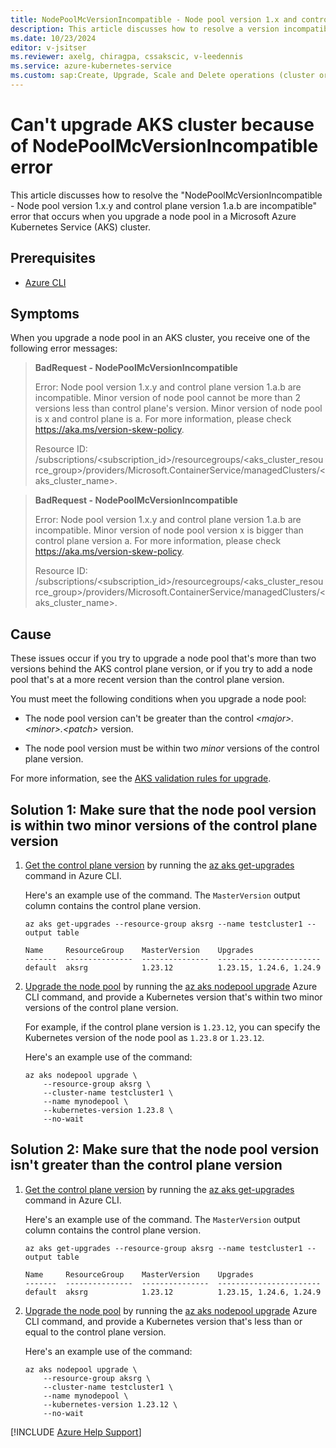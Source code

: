 ```yaml
---
title: NodePoolMcVersionIncompatible - Node pool version 1.x and control plane version 1.y are incompatible
description: This article discusses how to resolve a version incompatibility error that occurs when you upgrade a node pool in an Azure Kubernetes Service (AKS) cluster.
ms.date: 10/23/2024
editor: v-jsitser
ms.reviewer: axelg, chiragpa, cssakscic, v-leedennis
ms.service: azure-kubernetes-service
ms.custom: sap:Create, Upgrade, Scale and Delete operations (cluster or nodepool)
---
```

# Can't upgrade AKS cluster because of NodePoolMcVersionIncompatible error

This article discusses how to resolve the "NodePoolMcVersionIncompatible - Node pool version 1.x.y and control plane version 1.a.b are incompatible" error that occurs when you upgrade a node pool in a Microsoft Azure Kubernetes Service (AKS) cluster.

## Prerequisites

- [Azure CLI](/cli/azure/install-azure-cli)

## Symptoms

When you upgrade a node pool in an AKS cluster, you receive one of the following error messages:

> **BadRequest - NodePoolMcVersionIncompatible**
>
> Error: Node pool version 1.x.y and control plane version 1.a.b are incompatible. Minor version of node pool cannot be more than 2 versions less than control plane's version. Minor version of node pool is x and control plane is a. For more information, please check <https://aka.ms/version-skew-policy>.
>
> Resource ID: /subscriptions/\<subscription_id>/resourcegroups/\<aks_cluster_resource_group>/providers/Microsoft.ContainerService/managedClusters/\<aks_cluster_name>.

> **BadRequest - NodePoolMcVersionIncompatible**
>
> Error: Node pool version 1.x.y and control plane version 1.a.b are incompatible. Minor version of node pool version x is bigger than control plane version a. For more information, please check <https://aka.ms/version-skew-policy>.
>
> Resource ID: /subscriptions/\<subscription_id>/resourcegroups/\<aks_cluster_resource_group>/providers/Microsoft.ContainerService/managedClusters/\<aks_cluster_name>.

## Cause

These issues occur if you try to upgrade a node pool that's more than two versions behind the AKS control plane version, or if you try to add a node pool that's at a more recent version than the control plane version.

You must meet the following conditions when you upgrade a node pool:

- The node pool version can't be greater than the control *\<major>.\<minor>.\<patch>* version.

- The node pool version must be within two *minor* versions of the control plane version.

For more information, see the [AKS validation rules for upgrade](/azure/aks/use-multiple-node-pools#validation-rules-for-upgrades).

## Solution 1: Make sure that the node pool version is within two minor versions of the control plane version

1. [Get the control plane version](/azure/aks/tutorial-kubernetes-upgrade-cluster#get-available-cluster-versions) by running the [az aks get-upgrades](/cli/azure/aks#az-aks-get-upgrades) command in Azure CLI.

    Here's an example use of the command. The `MasterVersion` output column contains the control plane version.

    ```azurecli
    az aks get-upgrades --resource-group aksrg --name testcluster1 --output table  
    ```

    ```output
    Name     ResourceGroup    MasterVersion    Upgrades
    -------  ---------------  ---------------  -----------------------
    default  aksrg            1.23.12          1.23.15, 1.24.6, 1.24.9
    ```

2. [Upgrade the node pool](/azure/aks/use-multiple-node-pools#upgrade-a-node-pool) by running the [az aks nodepool upgrade](/cli/azure/aks/nodepool#az-aks-nodepool-upgrade) Azure CLI command, and provide a Kubernetes version that's within two minor versions of the control plane version.

    For example, if the control plane version is `1.23.12`, you can specify the Kubernetes version of the node pool as `1.23.8` or `1.23.12`.

    Here's an example use of the command:

    ```azurecli
    az aks nodepool upgrade \
        --resource-group aksrg \
        --cluster-name testcluster1 \
        --name mynodepool \
        --kubernetes-version 1.23.8 \
        --no-wait
    ```

## Solution 2: Make sure that the node pool version isn't greater than the control plane version

1. [Get the control plane version](/azure/aks/tutorial-kubernetes-upgrade-cluster#get-available-cluster-versions) by running the [az aks get-upgrades](/cli/azure/aks#az-aks-get-upgrades) command in Azure CLI.

    Here's an example use of the command. The `MasterVersion` output column contains the control plane version.

    ```azurecli
    az aks get-upgrades --resource-group aksrg --name testcluster1 --output table  
    ```

    ```output
    Name     ResourceGroup    MasterVersion    Upgrades
    -------  ---------------  ---------------  -----------------------
    default  aksrg            1.23.12          1.23.15, 1.24.6, 1.24.9
    ```

2. [Upgrade the node pool](/azure/aks/use-multiple-node-pools#upgrade-a-node-pool) by running the [az aks nodepool upgrade](/cli/azure/aks/nodepool#az-aks-nodepool-upgrade) Azure CLI command, and provide a Kubernetes version that's less than or equal to the control plane version.

    Here's an example use of the command:

    ```azurecli
    az aks nodepool upgrade \
        --resource-group aksrg \
        --cluster-name testcluster1 \
        --name mynodepool \
        --kubernetes-version 1.23.12 \
        --no-wait
    ```

[!INCLUDE [Azure Help Support](../../../includes/azure-help-support.md)]
